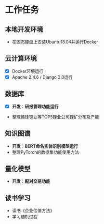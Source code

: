 # 工作任务

## 本地开发环境

* 在固态硬盘上安装Ubuntu18.04并运行Docker

## 云计算环境

* [x] Docker环境运行
* [x] Apache 2.4.6 / Django 3.0运行

## 数据库

* [x] **开发：研报管理功能运行**
* 整理赣锋锂业等TOP5锂业公司锂矿分布及产能

## 知识图谱

* **开发：BERT命名实体识别模型运行**
* 整理PyTorch的数据集功能使用方法

## 量化模型

* **开发：配对交易功能**

## 读书学习

* 读书《企业估值方法》
* 学习随机过程
